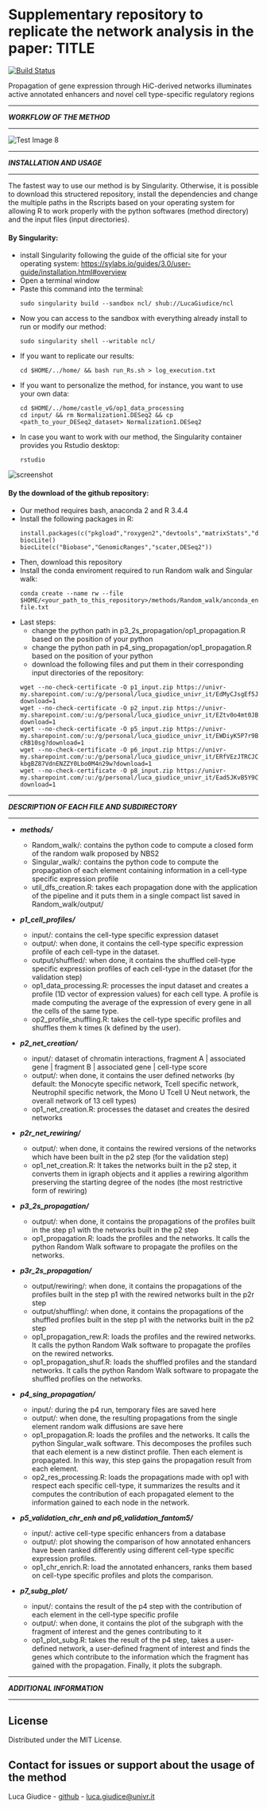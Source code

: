 # Supplementary repository to replicate the network analysis in the paper: TITLE

[![Build Status](https://travis-ci.org/networkx/networkx.svg?branch=master)](https://singularity-hub.org/collections/3653)

Propagation of gene expression through HiC-derived networks illuminates active annotated enhancers and novel cell type-specific regulatory regions

********************************
***WORKFLOW OF THE METHOD***
********************************

![Test Image 8](https://raw.githubusercontent.com/LucaGiudice/ncl2/master/github_suppl/workflow.png?token=AHESZ3QXMHRY6R46YY5BABK53ZYXM)

********************************
***INSTALLATION AND USAGE***
********************************
The fastest way to use our method is by Singularity.
Otherwise, it is possible to download this structered repository, install the dependencies and change the multiple paths in the Rscripts based on your operating system for allowing R to work properly with the python softwares (method directory) and the input files (input directories).

#### By Singularity:
- install Singularity following the guide of the official site for your operating system: https://sylabs.io/guides/3.0/user-guide/installation.html#overview
- Open a terminal window
- Paste this command into the terminal:
    ```
    sudo singularity build --sandbox ncl/ shub://LucaGiudice/ncl
    ```
- Now you can access to the sandbox with everything already install to run or modify our method:
    ```
    sudo singularity shell --writable ncl/
    ```
- If you want to replicate our results:
    ```
    cd $HOME/../home/ && bash run_Rs.sh > log_execution.txt
    ```
- If you want to personalize the method, for instance, you want to use your own data:
    ```
    cd $HOME/../home/castle_vG/op1_data_processing
    cd input/ && rm Normalization1.DESeq2 && cp <path_to_your_DESeq2_dataset> Normalization1.DESeq2
    ```
- In case you want to work with our method, the Singularity container provides you Rstudio desktop:
    ```
    rstudio
    ```

![screenshot](https://raw.githubusercontent.com/LucaGiudice/ncl2/master/github_suppl/by_singularity.gif?token=AHESZ3QT725DCCEUEKORJ2C53ZYZM)

#### By the download of the github repository:
- Our method requires bash, anaconda 2 and R 3.4.4
- Install the following packages in R:
    ```                                 
  install.packages(c("pkgload","roxygen2","devtools","matrixStats","data.table","plyr","VertexSort","stringr","foreach","doSNOW","grid","doParallel","gridExtra","scales","svMisc","ggplot2","igraph","bigmemory","biganalytics","caTools"))
  biocLite()
  biocLite(c("Biobase","GenomicRanges","scater,DESeq2"))
    ```
- Then, download this repository
- Install the conda enviroment required to run Random walk and Singular walk:
    ```
    conda create --name rw --file $HOME/<your_path_to_this_repository>/methods/Random_walk/anconda_env/spec-file.txt
    ```
- Last steps:
   - change the python path in p3_2s_propagation/op1_propagation.R based on the position of your python
   - change the python path in p4_sing_propagation/op1_propagation.R based on the position of your python
   - download the following files and put them in their corresponding input directories of the repository:
    ```
    wget --no-check-certificate -O p1_input.zip https://univr-my.sharepoint.com/:u:/g/personal/luca_giudice_univr_it/EdMyCJsgEf5JsKw7GDn9QosB31dUouSV8NzGUrghqGYWtA?download=1
    wget --no-check-certificate -O p2_input.zip https://univr-my.sharepoint.com/:u:/g/personal/luca_giudice_univr_it/EZtv0o4mt0JBrz3iig2Z2D0BCJWuH709Zpj_vep3Vz98cQ?download=1
    wget --no-check-certificate -O p5_input.zip https://univr-my.sharepoint.com/:u:/g/personal/luca_giudice_univr_it/EWDiyK5P7r9BpSHX5_mx9zoBVUIqnzApvymfif-cRB10sg?download=1
    wget --no-check-certificate -O p6_input.zip https://univr-my.sharepoint.com/:u:/g/personal/luca_giudice_univr_it/ERfVEzJTRCJCrtIDHHY-kbgBZ87VdnENZZY0Lbo0M4n29w?download=1
    wget --no-check-certificate -O p8_input.zip https://univr-my.sharepoint.com/:u:/g/personal/luca_giudice_univr_it/Ead5JKvB5Y9CtkCnLNTcmtQBNIHeRsiYUSBWFbgpJn_3SA?download=1
    ```


********************************
***DESCRIPTION OF EACH FILE AND SUBDIRECTORY***
********************************

- ***methods/***
   - Random_walk/: contains the python code to compute a closed form of the random walk proposed by NBS2
   - Singular_walk/: contains the python code to compute the propagation of each element containing information in a cell-type specific expression profile
   - util_dfs_creation.R: takes each propagation done with the application of the pipeline and it puts them in a single compact list saved in Random_walk/output/
   
- ***p1_cell_profiles/***
   - input/: contains the cell-type specific expression dataset 
   - output/: when done, it contains the cell-type specific expression profile of each cell-type in the dataset. 
   - output/shuffled/: when done, it contains the shuffled cell-type specific expression profiles of each cell-type in the dataset (for the validation step)
   - op1_data_processing.R: processes the input dataset and creates a profile (1D vector of expression values) for each cell type. A profile is made computing the average of the expression of every gene in all the cells of the same type.
   - op2_profile_shuffling.R: takes the cell-type specific profiles and shuffles them k times (k defined by the user). 

- ***p2_net_creation/***
   - input/: dataset of chromatin interactions, fragment A | associated gene | fragment B | associated gene | cell-type score
   - output/: when done, it contains the user defined networks (by default: the Monocyte specific network, Tcell specific network, Neutrophil specific network, the Mono U Tcell U Neut network, the overall network of 13 cell types)
   - op1_net_creation.R: processes the dataset and creates the desired networks

- ***p2r_net_rewiring/***
   - output/: when done, it contains the rewired versions of the networks which have been built in the p2 step (for the validation step)
   - op1_net_creation.R: It takes the networks built in the p2 step, it converts them in igraph objects and it applies a rewiring algorithm preserving the starting degree of the nodes (the most restrictive form of rewiring)

- ***p3_2s_propagation/***
   - output/: when done, it contains the propagations of the profiles built in the step p1 with the networks built in the p2 step
   - op1_propagation.R: loads the profiles and the networks. It calls the python Random Walk software to propagate the profiles on the networks. 

- ***p3r_2s_propagation/***
   - output/rewiring/: when done, it contains the propagations of the profiles built in the step p1 with the rewired networks built in the p2r step
   - output/shuffling/: when done, it contains the propagations of the shuffled profiles built in the step p1 with the networks built in the p2 step
   - op1_propagation_rew.R: loads the profiles and the rewired networks. It calls the python Random Walk software to propagate the profiles on the rewired networks.
   - op1_propagation_shuf.R: loads the shuffled profiles and the standard networks. It calls the python Random Walk software to propagate the shuffled profiles on the networks.

- ***p4_sing_propagation/***
   - input/: during the p4 run, temporary files are saved here
   - output/: when done, the resulting propagations from the single element random walk diffusions are save here
   - op1_propagation.R: loads the profiles and the networks. It calls the python Singular_walk software. This decomposes the profiles such that each element is a new distinct profile. Then each element is propagated. In this way, this step gains the propagation result from each element.
   - op2_res_processing.R: loads the propagations made with op1 with respect each specific cell-type, it summarizes the results and it computes the contribution of each propagated element to the information gained to each node in the network.

- ***p5_validation_chr_enh and p6_validation_fantom5/***
   - input/: active cell-type specific enhancers from a database
   - output/: plot showing the comparison of how annotated enhancers have been ranked differently using different cell-type specific expression profiles.
   - op1_chr_enrich.R: load the annotated enhancers, ranks them based on cell-type specific profiles and plots the comparison. 

- ***p7_subg_plot/***
   - input/: contains the result of the p4 step with the contribution of each element in the cell-type specific profile
   - output/: when done, it contains the plot of the subgraph with the fragment of interest and the genes contributing to it
   - op1_plot_subg.R: takes the result of the p4 step, takes a user-defined network, a user-defined fragment of interest and finds the genes which contribute to the information which the fragment has gained with the propagation. Finally, it plots the subgraph.

********************************
***ADDITIONAL INFORMATION***
********************************

## License
Distributed under the MIT License.

## Contact for issues or support about the usage of the method
Luca Giudice - [github](https://github.com/LucaGiudice/) - luca.giudice@univr.it
